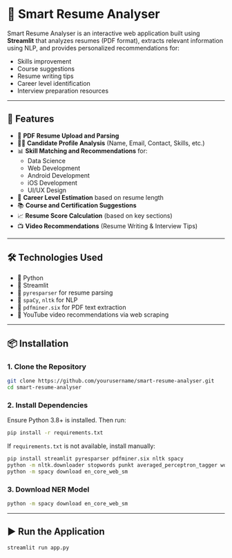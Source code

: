 # 🧠 Smart Resume Analyser

Smart Resume Analyser is an interactive web application built using **Streamlit** that analyzes resumes (PDF format), extracts relevant information using NLP, and provides personalized recommendations for:

- Skills improvement
- Course suggestions
- Resume writing tips
- Career level identification
- Interview preparation resources

---

## 🚀 Features

- 📄 **PDF Resume Upload and Parsing**
- 🧑‍💻 **Candidate Profile Analysis** (Name, Email, Contact, Skills, etc.)
- 📊 **Skill Matching and Recommendations** for:
  - Data Science
  - Web Development
  - Android Development
  - iOS Development
  - UI/UX Design
- 🎯 **Career Level Estimation** based on resume length
- 📚 **Course and Certification Suggestions**
- 📈 **Resume Score Calculation** (based on key sections)
- 📺 **Video Recommendations** (Resume Writing & Interview Tips)

---

## 🛠️ Technologies Used

- 🐍 Python
- 📘 Streamlit
- 📄 `pyresparser` for resume parsing
- 🧠 `spaCy`, `nltk` for NLP
- 🧾 `pdfminer.six` for PDF text extraction
- 🎥 YouTube video recommendations via web scraping

---

## 📦 Installation

### 1. Clone the Repository

```bash
git clone https://github.com/yourusername/smart-resume-analyser.git
cd smart-resume-analyser
```

### 2. Install Dependencies

Ensure Python 3.8+ is installed. Then run:

```bash
pip install -r requirements.txt
```

If `requirements.txt` is not available, install manually:

```bash
pip install streamlit pyresparser pdfminer.six nltk spacy
python -m nltk.downloader stopwords punkt averaged_perceptron_tagger wordnet
python -m spacy download en_core_web_sm
```

### 3. Download NER Model

```bash
python -m spacy download en_core_web_sm
```

---

## ▶️ Run the Application

```bash
streamlit run app.py
```